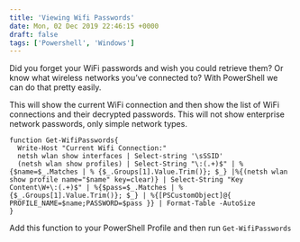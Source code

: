 ```yaml
---
title: 'Viewing Wifi Passwords'
date: Mon, 02 Dec 2019 22:46:15 +0000
draft: false
tags: ['Powershell', 'Windows']
---
```


Did you forget your WiFi passwords and wish you could retrieve them? Or know what wireless networks you’ve connected to? With PowerShell we can do that pretty easily.

This will show the current WiFi connection and then show the list of WiFi connections and their decrypted passwords. This will not show enterprise network passwords, only simple network types.

```
function Get-WifiPasswords{
  Write-Host "Current Wifi Connection:"
  netsh wlan show interfaces | Select-string '\sSSID'
  (netsh wlan show profiles) | Select-String "\:(.+)$" | %{$name=$_.Matches | % {$_.Groups[1].Value.Trim()}; $_} |%{(netsh wlan show profile name="$name" key=clear)} | Select-String "Key Content\W+\:(.+)$" | %{$pass=$_.Matches | % {$_.Groups[1].Value.Trim()}; $_} | %{[PSCustomObject]@{ PROFILE_NAME=$name;PASSWORD=$pass }} | Format-Table -AutoSize
}
```

Add this function to your PowerShell Profile and then run `Get-WifiPasswords`